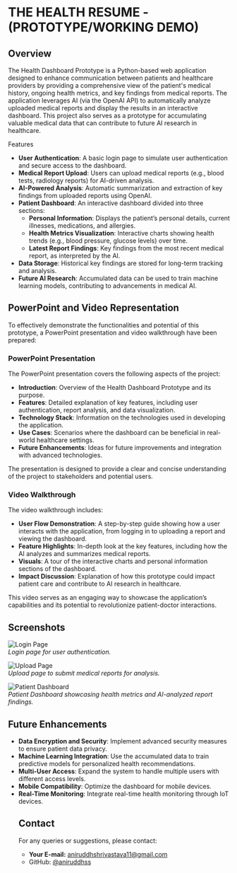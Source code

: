 <!DOCTYPE html>
<html lang="en">
<head>
    <meta charset="UTF-8">
    <meta name="viewport" content="width=device-width, initial-scale=1.0">
    
</head>
<body>
    <h1>THE HEALTH RESUME - (PROTOTYPE/WORKING DEMO)</h1>
    <h2> Overview </h2>
    <p>The Health Dashboard Prototype is a Python-based web application designed to enhance communication between patients and healthcare providers by providing a comprehensive view of the patient's medical history, ongoing health metrics, and key findings from medical reports. The application leverages AI (via the OpenAI API) to automatically analyze uploaded medical reports and display the results in an interactive dashboard. This project also serves as a prototype for accumulating valuable medical data that can contribute to future AI research in healthcare.</p
    <h2>Features</h2>
    <ul>
        <li><strong>User Authentication</strong>: A basic login page to simulate user authentication and secure access to the dashboard.</li>
        <li><strong>Medical Report Upload</strong>: Users can upload medical reports (e.g., blood tests, radiology reports) for AI-driven analysis.</li>
        <li><strong>AI-Powered Analysis</strong>: Automatic summarization and extraction of key findings from uploaded reports using OpenAI.</li>
        <li><strong>Patient Dashboard</strong>: An interactive dashboard divided into three sections:
            <ul>
                <li><strong>Personal Information</strong>: Displays the patient’s personal details, current illnesses, medications, and allergies.</li>
                <li><strong>Health Metrics Visualization</strong>: Interactive charts showing health trends (e.g., blood pressure, glucose levels) over time.</li>
                <li><strong>Latest Report Findings</strong>: Key findings from the most recent medical report, as interpreted by the AI.</li>
            </ul>
        </li>
        <li><strong>Data Storage</strong>: Historical key findings are stored for long-term tracking and analysis.</li>
        <li><strong>Future AI Research</strong>: Accumulated data can be used to train machine learning models, contributing to advancements in medical AI.</li>
    </ul>
    <h2>PowerPoint and Video Representation</h2>
    <p>To effectively demonstrate the functionalities and potential of this prototype, a PowerPoint presentation and video walkthrough have been prepared:</p>
    <h3>PowerPoint Presentation</h3>
    <p>The PowerPoint presentation covers the following aspects of the project:</p>
    <ul>
        <li><strong>Introduction</strong>: Overview of the Health Dashboard Prototype and its purpose.</li>
        <li><strong>Features</strong>: Detailed explanation of key features, including user authentication, report analysis, and data visualization.</li>
        <li><strong>Technology Stack</strong>: Information on the technologies used in developing the application.</li>
        <li><strong>Use Cases</strong>: Scenarios where the dashboard can be beneficial in real-world healthcare settings.</li>
        <li><strong>Future Enhancements</strong>: Ideas for future improvements and integration with advanced technologies.</li>
    </ul>
    <p>The presentation is designed to provide a clear and concise understanding of the project to stakeholders and potential users.</p>
    <h3>Video Walkthrough</h3>
    <p>The video walkthrough includes:</p>
    <ul>
        <li><strong>User Flow Demonstration</strong>: A step-by-step guide showing how a user interacts with the application, from logging in to uploading a report and viewing the dashboard.</li>
        <li><strong>Feature Highlights</strong>: In-depth look at the key features, including how the AI analyzes and summarizes medical reports.</li>
        <li><strong>Visuals</strong>: A tour of the interactive charts and personal information sections of the dashboard.</li>
        <li><strong>Impact Discussion</strong>: Explanation of how this prototype could impact patient care and contribute to AI research in healthcare.</li>
    </ul>
    <p>This video serves as an engaging way to showcase the application’s capabilities and its potential to revolutionize patient-doctor interactions.</p>
    <h2>Screenshots</h2>
    <p><img src="path_to_screenshot1" alt="Login Page"><br><em>Login page for user authentication.</em></p>
    <p><img src="path_to_screenshot2" alt="Upload Page"><br><em>Upload page to submit medical reports for analysis.</em></p>
    <p><img src="path_to_screenshot3" alt="Patient Dashboard"><br><em>Patient Dashboard showcasing health metrics and AI-analyzed report findings.</em></p>
    <h2>Future Enhancements</h2>
    <ul>
        <li><strong>Data Encryption and Security</strong>: Implement advanced security measures to ensure patient data privacy.</li>
        <li><strong>Machine Learning Integration</strong>: Use the accumulated data to train predictive models for personalized health recommendations.</li>
        <li><strong>Multi-User Access</strong>: Expand the system to handle multiple users with different access levels.</li>
        <li><strong>Mobile Compatibility</strong>: Optimize the dashboard for mobile devices.</li>
        <li><strong>Real-Time Monitoring</strong>: Integrate real-time health monitoring through IoT devices.</li>
    <h2>Contact</h2>
    <p>For any queries or suggestions, please contact:</p>
    <ul>
        <li><strong>Your E-mail:</strong> <a href="mailto:your.email@example.com">aniruddhshrivastava11@gmail.com</a></li>
        <li>GitHub: <a href="https://github.com/yourusername">@aniruddhss</a></li>
    </ul>
</body>
</html>
